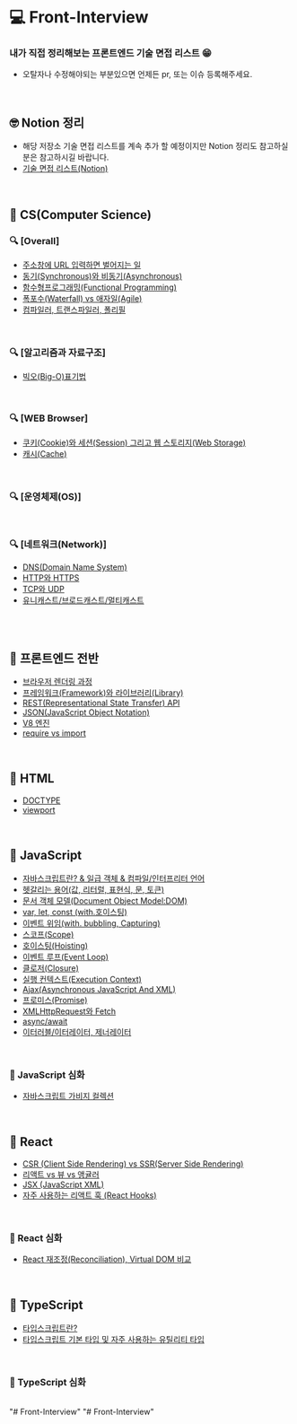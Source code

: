 # 💻 Front-Interview

### 내가 직접 정리해보는 프론트엔드 기술 면접 리스트 😁

- 오탈자나 수정해야되는 부분있으면 언제든 pr, 또는 이슈 등록해주세요.

<br />

## 🤓 Notion 정리

- 해당 저장소 기술 면접 리스트를 계속 추가 할 예정이지만 Notion 정리도 참고하실 분은 참고하시길 바랍니다.
- [기술 면접 리스트(Notion)](https://www.notion.so/v1-2-0-2c4d4292c8574027b50150c5ef6e02b5)

<br />

## 🔖 CS(Computer Science)

### 🔍 [Overall]

- [주소창에 URL 입력하면 벌어지는 일](https://github.com/Bogol-E/Front-Interview/blob/master/documents/CS/enter-url-process.md)
- [동기(Synchronous)와 비동기(Asynchronous)](https://github.com/Bogol-E/Front-Interview/blob/master/documents/CS/synchronous-asynchronous.md)
- [함수형프로그래밍(Functional Programming)](https://github.com/Bogol-E/Front-Interview/blob/master/documents/CS/functionalProgramming.md)
- [폭포수(Waterfall) vs 애자일(Agile)](https://github.com/Bogol-E/Front-Interview/blob/master/documents/CS/waterfall-Agile.md)
- [컴파일러, 트랜스파일러, 폴리필](https://github.com/Bogol-E/Front-Interview/blob/master/documents/CS/transcompiler.md)

<br />

### 🔍 [알고리즘과 자료구조]

- [빅오(Big-O)표기법](https://github.com/Bogol-E/Front-Interview/blob/master/documents/CS/big-O.md)

<br />

### 🔍 [WEB Browser]

- [쿠키(Cookie)와 세션(Session) 그리고 웹 스토리지(Web Storage)](https://github.com/ssi02014/Front-Interview/blob/master/documents/CS/cookie-session.md)
- [캐시(Cache)](https://github.com/ssi02014/Front-Interview/blob/master/documents/CS/cache.md)

<br />

### 🔍 [운영체제(OS)]

<br />

### 🔍 [네트워크(Network)]

- [DNS(Domain Name System)](https://github.com/Bogol-E/Front-Interview/blob/master/documents/CS/DNS.md)
- [HTTP와 HTTPS](https://github.com/Bogol-E/Front-Interview/blob/master/documents/CS/http-https.md)
- [TCP와 UDP](https://github.com/Bogol-E/Front-Interview/blob/master/documents/CS/tcp-udp.md)
- [유니캐스트/브로드캐스트/멀티캐스트](https://github.com/Bogol-E/Front-Interview/blob/master/documents/CS/uni-broad-multicast.md)

<br />
<br />

## 🔖 프론트엔드 전반

- [브라우저 렌더링 과정](https://github.com/Bogol-E/Front-Interview/blob/master/documents/Frontend-Overall/browser-rendering-process.md)
- [프레임워크(Framework)와 라이브러리(Library)](https://github.com/Bogol-E/Front-Interview/blob/master/documents/Frontend-Overall/library-framework.md)
- [REST(Representational State Transfer) API](https://github.com/Bogol-E/Front-Interview/blob/master/documents/Frontend-Overall/restful.md)
- [JSON(JavaScript Object Notation)](https://github.com/Bogol-E/Front-Interview/blob/master/documents/Frontend-Overall/json.md)
- [V8 엔진](https://github.com/Bogol-E/Front-Interview/blob/master/documents/Frontend-Overall/V8.md)
- [require vs import](https://github.com/Bogol-E/Front-Interview/blob/master/documents/Frontend-Overall/require-import.md)

<br />

## 🔖 HTML

- [DOCTYPE](https://github.com/Bogol-E/Front-Interview/blob/master/documents/HTML/doctype.md)
- [viewport](https://github.com/Bogol-E/Front-Interview/blob/master/documents/HTML/viewport.md)

<br />

## 🔖 JavaScript

- [자바스크립트란? & 일급 객체 & 컴파일/인터프리터 언어](https://github.com/Bogol-E/Front-Interview/blob/master/documents/JavaScript/javascript.md)
- [헷갈리는 용어(값, 리터럴, 표현식, 문, 토큰)](https://github.com/Bogol-E/Front-Interview/blob/master/documents/JavaScript/value-literal-statement.md)
- [문서 객체 모델(Document Object Model:DOM)](https://github.com/Bogol-E/Front-Interview/blob/master/documents/JavaScript/dom-tree.md)
- [var, let, const (with.호이스팅)](http://github.com/Bogol-E/Front-Interview/blob/master/documents/JavaScript/var-let-const.md)
- [이벤트 위임(with. bubbling, Capturing)](https://github.com/Bogol-E/Front-Interview/blob/master/documents/JavaScript/event-delegation.md)
- [스코프(Scope)](https://github.com/Bogol-E/Front-Interview/blob/master/documents/JavaScript/scope.md)
- [호이스팅(Hoisting)](https://github.com/Bogol-E/Front-Interview/blob/master/documents/JavaScript/hoisting.md)
- [이벤트 루프(Event Loop)](https://github.com/Bogol-E/Front-Interview/blob/master/documents/JavaScript/event-loop.md)
- [클로저(Closure)](https://github.com/Bogol-E/Front-Interview/blob/master/documents/JavaScript/closure.md)
- [실행 컨텍스트(Execution Context)](https://github.com/Bogol-E/Front-Interview/blob/master/documents/JavaScript/execution-context.md)
- [Ajax(Asynchronous JavaScript And XML)](https://github.com/Bogol-E/Front-Interview/blob/master/documents/JavaScript/ajax.md)
- [프로미스(Promise)](https://github.com/Bogol-E/Front-Interview/blob/master/documents/JavaScript/promise.md)
- [XMLHttpRequest와 Fetch](https://github.com/Bogol-E/Front-Interview/blob/master/documents/JavaScript/xmlhttprequest.md)
- [async/await](https://github.com/Bogol-E/Front-Interview/blob/master/documents/JavaScript/async-await.md)
- [이터러블/이터레이터, 제너레이터](https://github.com/Bogol-E/Front-Interview/blob/master/documents/JavaScript/iterator-generator.md)

<br />

### 🌟 JavaScript 심화

- [자바스크립트 가비지 컬렉션](https://github.com/Bogol-E/Front-Interview/blob/master/documents/JavaScript/gc.md)

<br />

## 🔖 React

- [CSR (Client Side Rendering) vs SSR(Server Side Rendering)](https://github.com/Bogol-E/Front-Interview/blob/master/documents/Frontend-Overall/csr-ssr.md)
- [리액트 vs 뷰 vs 앵귤러](https://github.com/Bogol-E/Front-Interview/blob/master/documents/React/react-vue-angular.md)
- [JSX (JavaScript XML)](https://github.com/Bogol-E/Front-Interview/blob/master/documents/React/jsx.md)
- [자주 사용하는 리액트 훅 (React Hooks)](https://github.com/Bogol-E/Front-Interview/blob/master/documents/React/hooks.md)

<br />

### 🌟 React 심화

- [React 재조정(Reconciliation), Virtual DOM 비교](https://github.com/Bogol-E/Front-Interview/blob/master/documents/React/reconciliation.md)

<br />

## 🔖 TypeScript

- [타입스크립트란?](https://github.com/Bogol-E/Front-Interview/blob/master/documents/typescript/typescript.md)
- [타입스크립트 기본 타입 및 자주 사용하는 유틸리티 타입](https://github.com/Bogol-E/Front-Interview/blob/master/documents/typescript/types.md)

<br />

### 🌟 TypeScript 심화

<br />
"# Front-Interview" 
"# Front-Interview" 
